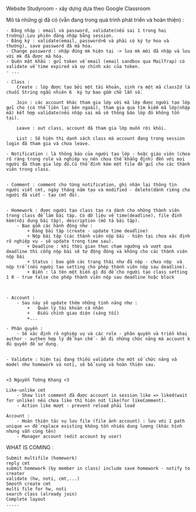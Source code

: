 Website Studyroom - xây dựng dựa theo Google Classroom

Mô tả những gì đã có (vẫn đang trong quá trình phát triển và hoàn thiện) :


    - Đăng nhập : email và password, validate(nếu sai 1 trong hai trường).Lưu phiên đăng nhập bằng session.
    - Đăng ký : validate(email, password>6 và phải có ký tự hoa và thường), save password đã mã hóa.
    - Change password : nhập đúng mk hiện tại -> lưa mk mới đã nhập và lưu với mk đã được mã hóa.
    - Quên mật khẩu : gửi token về email (email sandbox qua MailTrap) có validate về time expired và sự chính xác của token.
    - ...

    - Class : 
        Create : lớp được tạo bởi một tài khoản, sinh ra một mã classId là chuỗi String ngẫu nhiên 6  ký tự bao gồm chữ lẫn số.

        Join : các account khác tham gia lớp với mã lớp được người tạo lớp gửi cho (có thể liên lạc bên ngoài), tham gia qua tìm kiếm mã lớp(nhập mã) kết hợp validate(nếu nhập sai mã sẽ thông báo lớp đó không tồn tại).

        Leave : out class, account đã tham gia lớp muốn rời khỏi.

        List : Sẽ hiện thị danh sách class mà account đang trong session login đã tham gia và chưa leave.

    - Notification : là thông báo của người tạo lớp - hoặc giáo viên (chưa rõ ràng trong role và nghiệp vụ nên chưa thể khẳng định) đến với mọi người đã tham gia lớp đó.Có thể đính kèm một file để gửi cho các thành viên trong class.
    

    - Comment : comment cho từng notification, ghi nhận lại thông tin người viết cmt, ngày tháng năm tạo và modified - delete(dành riêng cho người đã viết - tạo cmt đó).


    - Homework : được người tạo class tạo ra dành cho những thành viên trong class để làm bài tập. Có dữ liệu về time(deadline), file đính kèm(nội dung bài tập), description (mô tả bài tập).
        - Bao gồm các hành động như :
            + Đăng bài tập (create - update time deadline)
            + Nộp bài tập (các thành viên nộp bài - hiện tại chưa xác định rõ nghiệp vụ - sẽ update trong time sau).
            + Deadline : khi thời gian thực chạm ngưỡng và vượt qua deadline thì cổng nộp bài sẽ tự động đóng và không cho các thành viên nộp bài
            + Status : bao gồm các trạng thái như đã nộp - chưa nộp  và nộp trễ (nếu người tạo setting cho phép thành viên nộp sau deadline).
            + Biến : là tên một biến gì đó để cho người tạo class setting 1 0 - true false cho phép thành viên nộp sau deadline hoặc block
            


    - Account : 
        - Sau này sẽ update thêm những tính năng như :
            +   Quản lý tài khoản cá nhân
            +   Điều chỉnh giao diện (sáng tối)
            +...
    
    - Phân quyền :
        - Sẽ xác định rõ nghiệp vụ và các role - phân quyền và triển khai author - authen hợp lý để hạn chế - ẩn đi những chức năng mà account k đủ quyền để sử dụng.


    - Validate : hiện tại đang thiếu validate cho một số chức năng và model như homework và noti, sẽ bổ sung và hoàn thiện sau.


    <3 Nguyễn Tường Khang <3

    Like-unlike cmt
        - Show list comment đã được account in session like => liked(wait for unlike) nếu chưa like thì hiện nút like(for likeComment).
        - Action like mượt - prevent reload phải load
        
    Account :
        - Hoàn thiện tác vụ lưu file (file ảnh account) : lưu với 1 path unique => để replace existing không tốn nhiều dung lượng (khác hình nhưng vẫn cùng tên)
        - Manager account (edit account by user)
        



WHAT IS COMING :

    
    Submit multifile (homework)
    reply cmt
    submit homework (by member in class) include save homework - notify to creater
    validate (hw, noti, cmt,...)
    Smooth create cmt
    multi file for hw, noti
    search class (already join)
    Complete layout
    .....

